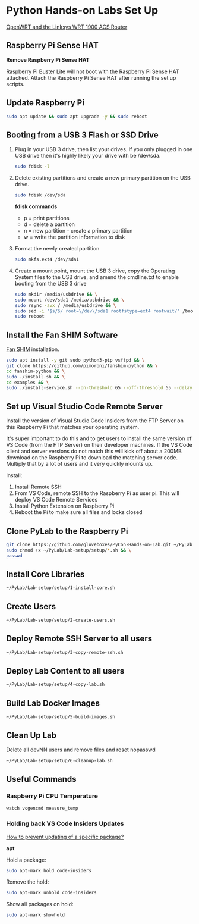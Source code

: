 # Python Hands-on Labs Set Up

<!-- [Setting up Ethernet Access Point](wifirouter.md) -->

[OpenWRT and the Linksys WRT 1900 ACS Router](https://github.com/gloveboxes/Linksys-WRT-1900-ACS-with-Huawei-E3372-Hi-Link-LTE-Dongle)

## Raspberry Pi Sense HAT

**Remove Raspberry Pi Sense HAT**

Raspberry Pi Buster Lite will not boot with the Raspberry Pi Sense HAT attached. Attach the Raspberry Pi Sense HAT after running the set up scripts.

## Update Raspberry Pi

```bash
sudo apt update && sudo apt upgrade -y && sudo reboot
```

## Booting from a USB 3 Flash or SSD Drive

1. Plug in your USB 3 drive, then list your drives. If you only plugged in one USB drive then it's highly likely your drive with be /dev/sda.

    ```bash
    sudo fdisk -l
    ```

2. Delete existing partitions and create a new primary partition on the USB drive.

    ```bash
    sudo fdisk /dev/sda
    ```

    **fdisk commands**

    - p = print partitions
    - d = delete a partition
    - n = new partition - create a primary partition
    - w = write the partition information to disk

3. Format the newly created partition

    ```bash
    sudo mkfs.ext4 /dev/sda1
    ```

4. Create a mount point, mount the USB 3 drive, copy the Operating System files to the USB drive, and amend the cmdline.txt to enable booting from the USB 3 drive

    ```bash
    sudo mkdir /media/usbdrive && \
    sudo mount /dev/sda1 /media/usbdrive && \
    sudo rsync -avx / /media/usbdrive && \
    sudo sed -i '$s/$/ root=\/dev\/sda1 rootfstype=ext4 rootwait/' /boot/cmdline.txt && \
    sudo reboot
    ```

## Install the Fan SHIM Software

[Fan SHIM](https://shop.pimoroni.com/products/fan-shim) installation.

```bash
sudo apt install -y git sudo python3-pip vsftpd && \
git clone https://github.com/pimoroni/fanshim-python && \
cd fanshim-python && \
sudo ./install.sh && \
cd examples && \
sudo ./install-service.sh --on-threshold 65 --off-threshold 55 --delay 2
```

## Set up Visual Studio Code Remote Server

Install the version of Visual Studio Code Insiders from the FTP Server on this Raspberry Pi that matches your operating system.

It's super important to do this and to get users to install the same version of VS Code (from the FTP Server) on their developer machines. If the VS Code client and server versions do not match this will kick off about a 200MB download on the Raspberry Pi to download the matching server code. Multiply that by a lot of users and it very quickly mounts up.

Install:

1. Install Remote SSH
2. From VS Code, remote SSH to the Raspberry Pi as user pi. This will deploy VS Code Remote Services
3. Install Python Extension on Raspberry Pi
4. Reboot the Pi to make sure all files and locks closed

## Clone PyLab to the Raspberry Pi

```bash
git clone https://github.com/gloveboxes/PyCon-Hands-on-Lab.git ~/PyLab && \
sudo chmod +x ~/PyLab/Lab-setup/setup/*.sh && \
passwd
```

## Install Core Libraries

```bash
~/PyLab/Lab-setup/setup/1-install-core.sh
```

## Create Users

```bash
~/PyLab/Lab-setup/setup/2-create-users.sh
```

## Deploy Remote SSH Server  to all users

```bash
~/PyLab/Lab-setup/setup/3-copy-remote-ssh.sh
```

## Deploy Lab Content to all users

```bash
~/PyLab/Lab-setup/setup/4-copy-lab.sh
```

## Build Lab Docker Images

```bash
~/PyLab/Lab-setup/setup/5-build-images.sh
```

## Clean Up Lab

Delete all devNN users and remove files and reset nopasswd

```bash
~/PyLab/Lab-setup/setup/6-cleanup-lab.sh
```

## Useful Commands

### Raspberry Pi CPU Temperature

```bash
watch vcgencmd measure_temp

```

### Holding back VS Code Insiders Updates

[How to prevent updating of a specific package?](https://askubuntu.com/questions/18654/how-to-prevent-updating-of-a-specific-package)

**apt**

Hold a package:

```bash
sudo apt-mark hold code-insiders
```

Remove the hold:

```bash
sudo apt-mark unhold code-insiders
```

Show all packages on hold:

```bash
sudo apt-mark showhold
```

